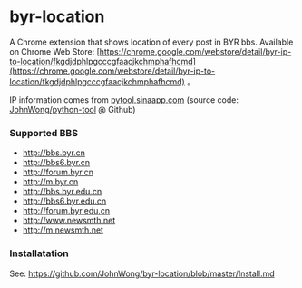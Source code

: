 byr-location
============

A Chrome extension that shows location of every post in BYR bbs. Available on Chrome Web Store: [https://chrome.google.com/webstore/detail/byr-ip-to-location/fkgdjdphlpgcccgfaacjkchmphafhcmd](https://chrome.google.com/webstore/detail/byr-ip-to-location/fkgdjdphlpgcccgfaacjkchmphafhcmd) 。

IP information comes from [pytool.sinaapp.com](http://pytool.sinaapp.com) (source code: [JohnWong/python-tool](https://github.com/JohnWong/python-tool) @ Github</a>)

### Supported BBS

- http://bbs.byr.cn
- http://bbs6.byr.cn
- http://forum.byr.cn
- http://m.byr.cn
- http://bbs.byr.edu.cn
- http://bbs6.byr.edu.cn
- http://forum.byr.edu.cn
- http://www.newsmth.net
- http://m.newsmth.net

### Installatation

See: https://github.com/JohnWong/byr-location/blob/master/Install.md
